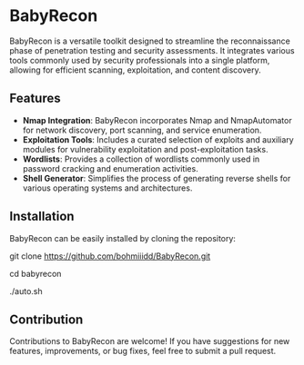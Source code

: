 # BabyRecon

BabyRecon is a versatile toolkit designed to streamline the reconnaissance phase of penetration testing and security assessments. It integrates various tools commonly used by security professionals into a single platform, allowing for efficient scanning, exploitation, and content discovery.

## Features

- **Nmap Integration**: BabyRecon incorporates Nmap and NmapAutomator for network discovery, port scanning, and service enumeration.
- **Exploitation Tools**: Includes a curated selection of exploits and auxiliary modules for vulnerability exploitation and post-exploitation tasks.
- **Wordlists**: Provides a collection of wordlists commonly used in password cracking and enumeration activities.
- **Shell Generator**: Simplifies the process of generating reverse shells for various operating systems and architectures.

## Installation

BabyRecon can be easily installed by cloning the repository:

git clone https://github.com/bohmiiidd/BabyRecon.git

cd babyrecon

./auto.sh

## Contribution

Contributions to BabyRecon are welcome! If you have suggestions for new features, improvements, or bug fixes, feel free to submit a pull request.



